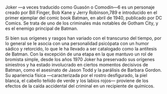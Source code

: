 Joker —a veces traducido como Guasón o Comodín—6​ es un personaje creado por Bill Finger, Bob Kane y Jerry Robinson,7​8​9​ e introducido en el primer ejemplar del comic book Batman, en abril de 1940, publicado por DC Comics.​ Se trata de uno de los criminales más notables de Gotham City, y es el enemigo principal de Batman.

Si bien sus orígenes y rasgos han variado con el transcurso del tiempo, por lo general se le asocia con una personalidad psicópata con un humor sádico y retorcido, lo que le ha llevado a ser catalogado como la antítesis de Batman. Con la excepción de una etapa en la que mantuvo un rol de bromista simple, desde los años 1970 Joker ha preservado sus orígenes siniestros y ha estado involucrado en ciertos momentos decisivos de Batman,​ como el asesinato de Jason Todd y la parálisis de Barbara Gordon.​ Su apariencia física —caracterizada por el rostro desfigurado, la piel blanca, el cabello teñido de verde y los labios rojos— proviene de los efectos de la caída accidental del criminal en un recipiente de químicos.
